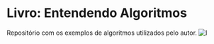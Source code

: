 # Livro: Entendendo Algoritmos
Repositório com os exemplos de algoritmos utilizados pelo autor.
![l](https://github.com/user-attachments/assets/0d33f778-77dd-4c1c-8b5f-7b09a74a9f01|width=100)

